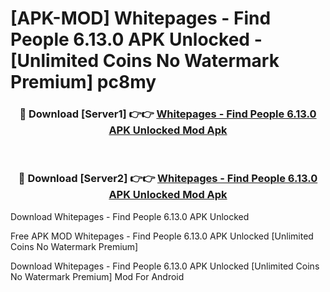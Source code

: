 # [APK-MOD] Whitepages - Find People 6.13.0 APK Unlocked - [Unlimited Coins No Watermark Premium] pc8my



<div align="center">
<h3>🔴 Download [Server1] 👉👉 <a href="https://momento.my/?title=Whitepages_-_Find_People_6.13.0_APK_Unlocked">Whitepages - Find People 6.13.0 APK Unlocked Mod Apk</a></h3><br>

<h3>🔴 Download [Server2] 👉👉 <a href="https://momento.my/?title=Whitepages_-_Find_People_6.13.0_APK_Unlocked">Whitepages - Find People 6.13.0 APK Unlocked Mod Apk</a></h3>
</div>



Download Whitepages - Find People 6.13.0 APK Unlocked 

Free APK MOD Whitepages - Find People 6.13.0 APK Unlocked [Unlimited Coins No Watermark Premium]

Download Whitepages - Find People 6.13.0 APK Unlocked [Unlimited Coins No Watermark Premium] Mod For Android
